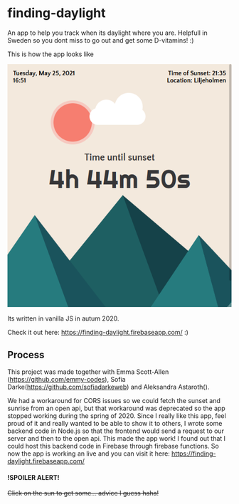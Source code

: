 # finding-daylight
An app to help you track when its daylight where you are. Helpfull in Sweden so you dont miss to go out and get some D-vitamins! :)

This is how the app looks like

![Pic of how it looks like](./public/images/picOfFindingDaylight.png)

Its written in vanilla JS in autum 2020.

Check it out here: https://finding-daylight.firebaseapp.com/ :)

## Process

This project was made together with Emma Scott-Allen (https://github.com/emmy-codes), Sofia Darke(https://github.com/sofiadarkeweb) and Aleksandra Astaroth().

We had a workaround for CORS issues so we could fetch the sunset and sunrise from an open api, but that workaround was deprecated so the app stopped working during the spring of 2020.
Since I really like this app, feel proud of it and really wanted to be able to show it to others, I wrote some backend code in Node.js so that the frontend would send a request to our server and then to the open api. This made the app work!
I found out that I could host this backend code in Firebase through firebase functions. So now the app is working an live and you can visit it here:
https://finding-daylight.firebaseapp.com/

#### !SPOILER ALERT!
~~Click on the sun to get some... advice I guess haha!~~
